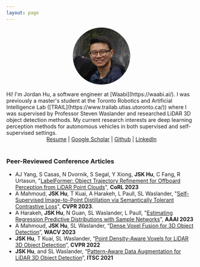 ```yaml
---
layout: page
---
```


<center><img src="/images/about/me.jpg" align="center" width="30%" style="border-radius:50%"></center>

<br>
Hi! I'm Jordan Hu, a software engineer at [Waabi](https://waabi.ai/). I was previously a master's student at the Toronto Robotics and Artificial Intelligence Lab ([TRAIL](https://www.trailab.utias.utoronto.ca/)) where I was supervised by Professor Steven Waslander and researched LiDAR 3D object detection methods. My current research interests are deep learning perception methods for autonomous vehicles in both supervised and self-supervised settings.

<center> <a href="https://www.dropbox.com/s/q0n79b9ewa30cns/Resume12.pdf?dl=0">Resume</a> | <a href="https://scholar.google.com/citations?user=aPx2zd8AAAAJ&hl=en">Google Scholar</a> | <a href="https://github.com/jskhu">Github</a> | <a href="https://www.linkedin.com/in/jskhu/">LinkedIn</a> </center>
<br>

### Peer-Reviewed Conference Articles
- AJ Yang, S Casas, N Dvornik, S Segal, Y Xiong, **JSK Hu**, C Fang, R Urtasun, "[LabelFormer: Object Trajectory Refinement for Offboard Perception from LiDAR Point Clouds](https://arxiv.org/abs/2311.01444)", **CoRL&nbsp;2023**
- A Mahmoud, **JSK Hu**, T Kuai, A Harakeh, L Paull, SL Waslander, "[Self-Supervised Image-to-Point Distillation via Semantically Tolerant Contrastive Loss](https://arxiv.org/abs/2301.05709)", **CVPR&nbsp;2023**.
- A Harakeh, **JSK Hu**, N Guan, SL Waslander, L Paull, "[Estimating Regression Predictive Distributions with Sample Networks](https://arxiv.org/abs/2211.13724)", **AAAI&nbsp;2023**
- A Mahmoud, **JSK Hu**, SL Waslander, “[Dense Voxel Fusion for 3D Object Detection](https://arxiv.org/abs/2203.00871)”, **WACV&nbsp;2023**
- **JSK Hu**, T Kuai, SL Waslander, “[Point Density-Aware Voxels for LiDAR 3D Object Detection](https://arxiv.org/abs/2203.05662)”, **CVPR&nbsp;2022**
- **JSK Hu**, and SL Waslander, “[Pattern-Aware Data Augmentation for LiDAR 3D Object Detection](https://arxiv.org/abs/2112.00050)”, **ITSC&nbsp;2021**
